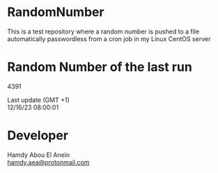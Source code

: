 # RandomNumber    
This is a test repository where a random number is pushed to a file automatically passwordless from a cron job in my Linux CentOS server    
# Random Number of the last run   
4391
      
Last update (GMT +1)    
12/16/23 08:00:01
# Developer    
Hamdy Abou El Anein   
hamdy.aea@protonmail.com
